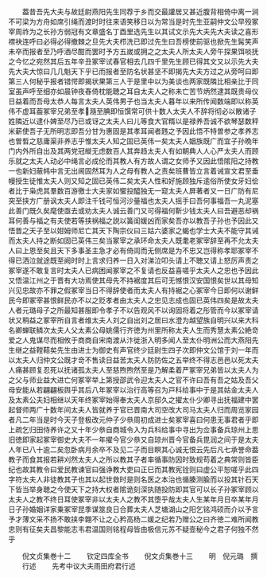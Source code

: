 <!-- { "loadSidebar": true } -->
　　葢昔吾先大夫与故廷尉燕阳先生同荐于乡而交最讙居又甚近腹背相倚中离一涧不可梁为方舟如席引绳而渡时时往来语笑移日以为常当是时先生亚嗣仲文公早殁冢宰周祚为之长孙方弱冠有文章盛名丁酉里选先生以其试文示先大夫先大夫读之喜形襟袂连呼曰必得必得撤棘之旦先大夫栉洗已即过先生曰吾榜使前驱也掀先生髯笑声未卒而报者至乃呼酒尽酣而罢时予方五嵗或拥之之太夫人所太夫人旁午探果饵啖抚之今忆之宛然其后五年辛丑冢宰试春官相去几四千里先生顾已得其文又以示先大夫先大夫大惊曰几几魁天下乎已而报者至防名状甚坚不即揭先大夫方过之从旁呵曰即第三人何秘乎报者错愕即揭状果第三人于是里中以为美谈也两家既隣比相亲比于同室虽声呼至细亦如晨钟夜舂倚枕能聴之耳自太夫人之称未亡苦节炳然逮其既贵母仪日益着而吾母太恭人每言太夫人英伟男子也当太夫人暮年以来所传闻数端即以称英伟不虚耳葢冢宰兄弟至孝瀡至腆即恒馔常可供十数人太夫人不辞将彻必以散诸子姓隣近以逮仆婢至尽乃已或讶之太夫人曰儿等食大官糈以是禄养吾诚不欲琴瑟数秤米薪使吾子无所明志即吾分甘为惠固是其孝耳闻者韪之予因此悟不特曽参之孝养志也曽晳之慈庸渠非养志乎惟太夫人知之固已英伟一矣太夫人姻族既广而宜子孙晩年门内外所自出及其两党冠縰无虑数百人其奔趋太夫人有如朝典人人心严太夫人而顾乐就之太夫人动必中绳言必成伦而其教人有方故人谓之女师予又因此悟隂阳之持教一也新妇蔽帏中言无出阃固然耳为人之母有教人之责矣班曹皆立言着诫宣文君至垂幔授生徒惟太夫人则又知之固已英伟二矣太夫人性和好施顾独斥逺俗所使女牙妇侩者比于枭虎其羣数百游徼士大夫家如蠁投醯独无一窥太夫人屏著者又一日广防有尼突至挟方广册讽太夫人即注千钱可恒河沙量福也太夫人摇手曰吾何事福吾一丸泥塞此善门既久矣麾使亟去或劝太夫人诚云善门又可得福何靳少钱太夫人曰吾避恶却祸耳何善与福之有夫使若等挟祸福之説以簧闺媛凶而家矣吾亦以教吾子孙也予因此又悟晋之天子至以姏姆师尼亡其天下陶宗仪曰三姑六婆家之蝎也学士大夫不能守其诫而太夫人持之断如固已英伟三矣当冢宰之承环命太夫人既耄老冢宰辞至再不允太夫人曰上恩至矣且天下多事圣主急才必有倚闾而无侧席是为不忠又岂得称孝耶冢宰不得已洒泣就途既至阙时时上言求归养一日入对涕泣叩头请上不聴又请上怒厉声责之冢宰遂不敢复言时太夫人已病困闻冢宰之不复请也反益喜嗟乎太夫人之忠也予因此又悟温江州之于晋有大功焉使其母先不持裾度其后可无憾恨汉安国恨矣世以其母知兴见忠故亦不罪之假冢宰当日不得辞使者而太夫人有持裾之心冢宰今日即何以谢鲜民今即冢宰甚恨鲜民亦不以之贬孝者由太夫人之忠见志成也固已英伟四矣是故太夫人者元璐母子之所最知甚服即令孝子不以告观风不以询固将着之彤管而今以冢宰请状又稍益之冢宰所自言者维太夫人刘之自出刘之居曰水澄为越望族自明兴以来大科名卿蝉联鳞次太夫人父太素公母姚儒行齐徳为州里所称太夫人生而秀慧太素公絶竒爱之人鬼谋尽而相攸于商商自宋南渡从汴徙浙入明多闻人至太仆明洲公而大燕阳先生继之益鞺鞳矣先生由进士为御史有声官终少廷尉生四子次即仲文公馆于刘一年而以太夫人归仲文公既才竒不售读日益苦太夫人防防佐之五举终不得志邑邑以死太夫人痛甚顾复忍死以抚诸孤太夫人至慈煦煦然至是乃解柔着严冢宰兄弟皆以太夫人为之父与师业益大进亡何冢宰举上第授邵武令迎太夫人之官不许曰吾有吾之姑及吾父母安能从若翩翩板舆乎其后八年冢宰以治行高等召为戸科给事中于是其姑金太夫人及太素公夫妇相继以天年终冢宰始得奉太夫人京邸久之擢太仆少卿寻出抚福建中罢起督师两广十数年间太夫人皆就养于官已晋南大司空改大司马太夫人归而周览家园者凡二年当是时今天子登极改元仲子少叅周初成进士矣冢宰喜曰何患无事君者乎即上疏乞归田侍养许之又十年少叅自商城令入为兵科给事中寻出为佥事备兵琼州上思旧徳即家起冢宰御史大夫不一年擢今官少叅又自琼州晋今官备兵毘润之间于是太夫人年已八十逾二矣忽卧病月余卒不及见二子而目瞑其心诚无恨云先后凡七承誉命葢教子而食其报若耕刈然太夫人之所以教其子者率循事防因时致规苟着之典常则皆臣纪也故其教令曰爱民教谏官曰强诤教大吏曰正巳而其教宪铨则曰虚公平恕嗟乎此四字符太夫人非徒教其子也其以起世救时是则名医之本治也循腠测腧而以投其针石天下皆当举身聴之今使天下之持大权者隂诡刻深执随投防即其官可以长子孙冢宰顾以太夫人之教不终日耳使冢宰非以太夫人之教不其堕乎哉太夫人生某年月日卒某年月日子孙婚姻详家乗冢宰昆季谋筮良日合葬太夫人芝塘湖山之阳乞铭鸿硕而介以予言予才薄文采不扬不敢挟李翺不让之心矜高杨二媛之纪若乃赠公之曰齐徳二难所闻教忠则有征矣夫昌黎能志韦君温国则铭程母皆由极信元苏不疑壸秘今之君子何独不然乎


　　倪文贞集巻十二
　　钦定四库全书
　　倪文贞集巻十三
　　明　倪元璐　撰
　　行述
　　先考中议大夫雨田府君行述
